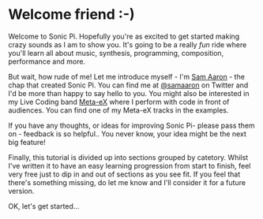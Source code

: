 # Welcome friend :-)

Welcome to Sonic Pi. Hopefully you're as excited to get started making
crazy sounds as I am to show you. It's going to be a really *fun* ride
where you'll learn all about music, synthesis, programming, composition,
performance and more.

But wait, how rude of me! Let me introduce myself - I'm
[Sam Aaron](http://twitter.com/samaaron) - the chap that created Sonic
Pi. You can find me at [@samaaron](http://twitter.com/samaaron) on
Twitter and I'd be more than happy to say hello to you.  You might also
be interested in my Live Coding band [Meta-eX](http://meta-ex.com) where
I perform with code in front of audiences. You can find one of my
Meta-eX tracks in the examples.

If you have any thoughts, or ideas for improving Sonic Pi- please pass
them on - feedback is so helpful.. You never know, your idea might be
the next big feature!

Finally, this tutorial is divided up into sections grouped by
catetory. Whilst I've written it to have an easy learning progression
from start to finish, feel very free just to dip in and out of sections
as you see fit. If you feel that there's something missing, do let me
know and I'll consider it for a future version.

OK, let's get started...

